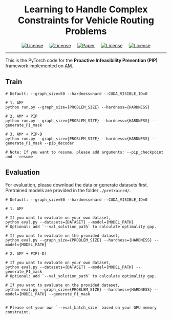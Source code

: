 <h1 align="center"> Learning to Handle Complex Constraints for Vehicle Routing Problems </h1>

<p align="center">
<a href="https://neurips.cc/Conferences/2024"><img alt="License" src="https://img.shields.io/static/v1?label=NeurIPS'24&message=Vancouver&color=purple&style=flat-square"></a>&nbsp;&nbsp;&nbsp;&nbsp;
<a href="https://neurips.cc/virtual/2024/poster/95638"><img alt="License" src="https://img.shields.io/static/v1?label=NeurIPS&message=Poster&color=blue&style=flat-square"></a>&nbsp;&nbsp;&nbsp;&nbsp;
<a href="https://arxiv.org/abs/2410.21066"><img src="https://img.shields.io/static/v1?label=ArXiv&message=PDF&color=red&style=flat-square" alt="Paper"></a>&nbsp;&nbsp;&nbsp;&nbsp;
<a href=""><img alt="License" src="https://img.shields.io/static/v1?label=Download&message=Slides&color=orange&style=flat-square"></a>&nbsp;&nbsp;&nbsp;&nbsp;
<a href="https://github.com/jieyibi/PIP-constraint/blob/main/LICENSE"><img 
alt="License" src="https://img.shields.io/static/v1?label=License&message=MIT&color=rose&style=flat-square"></a>
</p>

---

This is the PyTorch code for the **Proactive Infeasibility Prevention (PIP)** 
framework implemented on [AM](https://github.com/wouterkool/attention-learn-to-route).


## Train

```shell
# Default: --graph_size=50 --hardness=hard --CUDA_VISIBLE_ID=0

# 1. AM*
python run.py --graph_size={PROBLEM_SIZE} --hardness={HARDNESS}

# 2. AM* + PIP
python run.py --graph_size={PROBLEM_SIZE} --hardness={HARDNESS} --generate_PI_mask

# 3. AM* + PIP-D
python run.py --graph_size={PROBLEM_SIZE} --hardness={HARDNESS} --generate_PI_mask --pip_decoder

# Note: If you want to resume, please add arguments: --pip_checkpoint and --resume
```

## Evaluation

For evaluation, please download the data or generate datasets first. 
Pretrained models are provided in the folder `./pretrained/`.

```shell
# Default: --graph_size=50 --hardness=hard --CUDA_VISIBLE_ID=0

# 1. AM*

# If you want to evaluate on your own dataset,
python eval.py --datasets={DATASET} --model={MODEL_PATH}
# Optional: add `--val_solution_path` to calculate optimality gap.

# If you want to evaluate on the provided dataset,
python eval.py --graph_size={PROBLEM_SIZE} --hardness={HARDNESS} --model={MODEL_PATH}

# 2. AM* + PIP(-D)

# If you want to evaluate on your own dataset,
python eval.py --datasets={DATASET} --model={MODEL_PATH} --generate_PI_mask
# Optional: add `--val_solution_path` to calculate optimality gap.

# If you want to evaluate on the provided dataset,
python eval.py --graph_size={PROBLEM_SIZE} --hardness={HARDNESS} --model={MODEL_PATH} --generate_PI_mask


# Please set your own `--eval_batch_size` based on your GPU memory constraint.
```


 
